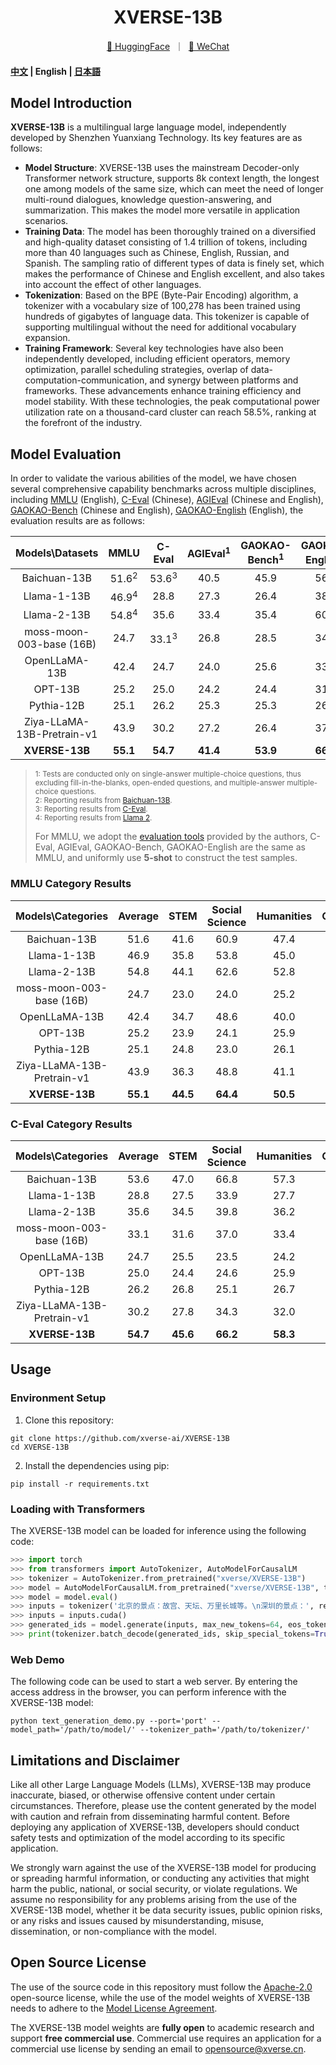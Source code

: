 <div align="center">
<h1>
  XVERSE-13B
</h1>
</div>

<p align="center">
        <a href="https://huggingface.co/xverse/XVERSE-13B">🤗 HuggingFace</a>&nbsp ｜ &nbsp<a href="resources/wechat.png">💬 WeChat</a>
</p>

<h4 align="left">
    <p>
        <a href="README.md">中文</a> |
        <b>English</b> |
        <a href="README_JA.md">日本語</a>
    <p>
</h4>

## Model Introduction

**XVERSE-13B** is a multilingual large language model, independently developed by Shenzhen Yuanxiang Technology. Its key features are as follows:

- **Model Structure**: XVERSE-13B uses the mainstream Decoder-only Transformer network structure, supports 8k context length, the longest one among models of the same size, which can meet the need of longer multi-round dialogues, knowledge question-answering, and summarization. This makes the model more versatile in application scenarios.
- **Training Data**: The model has been thoroughly trained on a diversified and high-quality dataset consisting of 1.4 trillion of tokens, including more than 40 languages such as Chinese, English, Russian, and Spanish. The sampling ratio of different types of data is finely set, which makes the performance of Chinese and English excellent, and also takes into account the effect of other languages.
- **Tokenization**: Based on the BPE (Byte-Pair Encoding) algorithm, a tokenizer with a vocabulary size of 100,278 has been trained using hundreds of gigabytes of language data. This tokenizer is capable of supporting multilingual without the need for additional vocabulary expansion.
- **Training Framework**: Several key technologies have also been independently developed, including efficient operators, memory optimization, parallel scheduling strategies, overlap of data-computation-communication, and synergy between platforms and frameworks. These advancements enhance training efficiency and model stability. With these technologies, the peak computational power utilization rate on a thousand-card cluster can reach 58.5%, ranking at the forefront of the industry.

## Model Evaluation

In order to validate the various abilities of the model, we have chosen several comprehensive capability benchmarks across multiple disciplines, including [MMLU](https://arxiv.org/abs/2009.03300) (English), [C-Eval](https://cevalbenchmark.com/) (Chinese), [AGIEval](https://arxiv.org/abs/2304.06364) (Chinese and English), [GAOKAO-Bench](https://github.com/OpenLMLab/GAOKAO-Bench) (Chinese and English), [GAOKAO-English](https://github.com/ExpressAI/AI-Gaokao) (English), the evaluation results are as follows:

|      Models\Datasets       |       MMLU       |      C-Eval      | AGIEval<sup>1</sup> | GAOKAO-Bench<sup>1</sup> | GAOKAO-English<sup>1</sup> |
| :------------------------: | :--------------: | :--------------: | :-----------------: | :----------------------: | :------------------------: |
|        Baichuan-13B        | 51.6<sup>2</sup> | 53.6<sup>3</sup> |        40.5         |           45.9           |            56.9            |
|        Llama-1-13B         | 46.9<sup>4</sup> |       28.8       |        27.3         |           26.4           |            38.1            |
|        Llama-2-13B         | 54.8<sup>4</sup> |       35.6       |        33.4         |           35.4           |            60.6            |
|  moss-moon-003-base (16B)  |       24.7       | 33.1<sup>3</sup> |        26.8         |           28.5           |            34.7            |
|       OpenLLaMA-13B        |       42.4       |       24.7       |        24.0         |           25.6           |            33.3            |
|          OPT-13B           |       25.2       |       25.0       |        24.2         |           24.4           |            31.1            |
|         Pythia-12B         |       25.1       |       26.2       |        25.3         |           25.3           |            26.8            |
| Ziya-LLaMA-13B-Pretrain-v1 |       43.9       |       30.2       |        27.2         |           26.4           |            37.6            |
|       **XVERSE-13B**       |     **55.1**     |     **54.7**     |      **41.4**       |         **53.9**         |          **66.5**          |

> <sup>1: Tests are conducted only on single-answer multiple-choice questions, thus excluding fill-in-the-blanks, open-ended questions, and multiple-answer multiple-choice questions.</sup>   
> <sup>2: Reporting results from [Baichuan-13B](https://github.com/baichuan-inc/Baichuan-13B).</sup>   
> <sup>3: Reporting results from [C-Eval](https://cevalbenchmark.com/).</sup>   
> <sup>4: Reporting results from [Llama 2](https://arxiv.org/abs/2307.09288).</sup>
>
> For MMLU, we adopt the [evaluation tools](https://github.com/hendrycks/test) provided by the authors, C-Eval, AGIEval, GAOKAO-Bench, GAOKAO-English are the same as MMLU, and uniformly use **5-shot** to construct the test samples.

### MMLU Category Results
|     Models\Categories      | Average  |   STEM   | Social Science | Humanities |  Others  |
| :------------------------: | :------: | :------: | :------------: | :--------: | :------: |
|        Baichuan-13B        |   51.6   |   41.6   |      60.9      |    47.4    |   58.5   |
|        Llama-1-13B         |   46.9   |   35.8   |      53.8      |    45.0    |   53.3   |
|        Llama-2-13B         |   54.8   |   44.1   |      62.6      |    52.8    |   61.1   |
|  moss-moon-003-base (16B)  |   24.7   |   23.0   |      24.0      |    25.2    |   26.3   |
|       OpenLLaMA-13B        |   42.4   |   34.7   |      48.6      |    40.0    |   47.1   |
|          OPT-13B           |   25.2   |   23.9   |      24.1      |    25.9    |   26.3   |
|         Pythia-12B         |   25.1   |   24.8   |      23.0      |    26.1    |   26.0   |
| Ziya-LLaMA-13B-Pretrain-v1 |   43.9   |   36.3   |      48.8      |    41.1    |   50.3   |
|       **XVERSE-13B**       | **55.1** | **44.5** |    **64.4**    |  **50.5**  | **62.9** |

### C-Eval Category Results
|     Models\Categories      | Average  |   STEM   | Social Science | Humanities |  Others  |
| :------------------------: | :------: | :------: | :------------: | :--------: | :------: |
|        Baichuan-13B        |   53.6   |   47.0   |      66.8      |    57.3    |   49.8   |
|        Llama-1-13B         |   28.8   |   27.5   |      33.9      |    27.7    |   27.7   |
|        Llama-2-13B         |   35.6   |   34.5   |      39.8      |    36.2    |   33.2   |
|  moss-moon-003-base (16B)  |   33.1   |   31.6   |      37.0      |    33.4    |   32.1   |
|       OpenLLaMA-13B        |   24.7   |   25.5   |      23.5      |    24.2    |   24.7   |
|          OPT-13B           |   25.0   |   24.4   |      24.6      |    25.9    |   25.4   |
|         Pythia-12B         |   26.2   |   26.8   |      25.1      |    26.7    |   25.4   |
| Ziya-LLaMA-13B-Pretrain-v1 |   30.2   |   27.8   |      34.3      |    32.0    |   29.0   |
|       **XVERSE-13B**       | **54.7** | **45.6** |    **66.2**    |  **58.3**  | **56.9** |

## Usage

### Environment Setup

1. Clone this repository:

```shell
git clone https://github.com/xverse-ai/XVERSE-13B
cd XVERSE-13B
```

2. Install the dependencies using pip:

```shell
pip install -r requirements.txt
```

### Loading with Transformers

The XVERSE-13B model can be loaded for inference using the following code:

```python
>>> import torch
>>> from transformers import AutoTokenizer, AutoModelForCausalLM
>>> tokenizer = AutoTokenizer.from_pretrained("xverse/XVERSE-13B")
>>> model = AutoModelForCausalLM.from_pretrained("xverse/XVERSE-13B", trust_remote_code=True, torch_dtype=torch.float16, device_map='auto')
>>> model = model.eval()
>>> inputs = tokenizer('北京的景点：故宫、天坛、万里长城等。\n深圳的景点：', return_tensors='pt').input_ids
>>> inputs = inputs.cuda()
>>> generated_ids = model.generate(inputs, max_new_tokens=64, eos_token_id=tokenizer.eos_token_id, repetition_penalty=1.1)
>>> print(tokenizer.batch_decode(generated_ids, skip_special_tokens=True))
```

### Web Demo

The following code can be used to start a web server. By entering the access address in the browser, you can perform inference with the XVERSE-13B model:

```shell
python text_generation_demo.py --port='port' --model_path='/path/to/model/' --tokenizer_path='/path/to/tokenizer/'
```

## Limitations and Disclaimer

Like all other Large Language Models (LLMs), XVERSE-13B may produce inaccurate, biased, or otherwise offensive content under certain circumstances. Therefore, please use the content generated by the model with caution and refrain from disseminating harmful content. Before deploying any application of XVERSE-13B, developers should conduct safety tests and optimization of the model according to its specific application.

We strongly warn against the use of the XVERSE-13B model for producing or spreading harmful information, or conducting any activities that might harm the public, national, or social security, or violate regulations. We assume no responsibility for any problems arising from the use of the XVERSE-13B model, whether it be data security issues, public opinion risks, or any risks and issues caused by misunderstanding, misuse, dissemination, or non-compliance with the model.

## Open Source License

The use of the source code in this repository must follow the [Apache-2.0](LICENSE) open-source license, while the use of the model weights of XVERSE-13B needs to adhere to the [Model License Agreement](MODEL_LICENSE.pdf).

The XVERSE-13B model weights are **fully open** to academic research and support **free commercial use**. Commercial use requires an application for a commercial use license by sending an email to <opensource@xverse.cn>.

